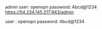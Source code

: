 admin user: openvpn
password: Abcd@1234
https://54.234.145.217:943/admin

user : openvpn
password: Abcd@1234